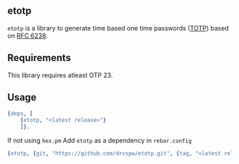 ## etotp
`etotp` is a library to generate time based one time passwords ([TOTP](http://en.wikipedia.org/wiki/Time-based_One-time_Password_Algorithm)) based on [RFC 6238](https://tools.ietf.org/html/rfc6238).

## Requirements
This library requires atleast OTP 23.

## Usage
```erlang
{deps, [
	{etotp, "<latest release>"}
	]}.
```

If not using `hex.pm`
Add `etotp` as a dependency in `rebar.config`
```erlang
{etotp, {git, "https://github.com/drvspw/etotp.git", {tag, "<latest release>"}}}
```
